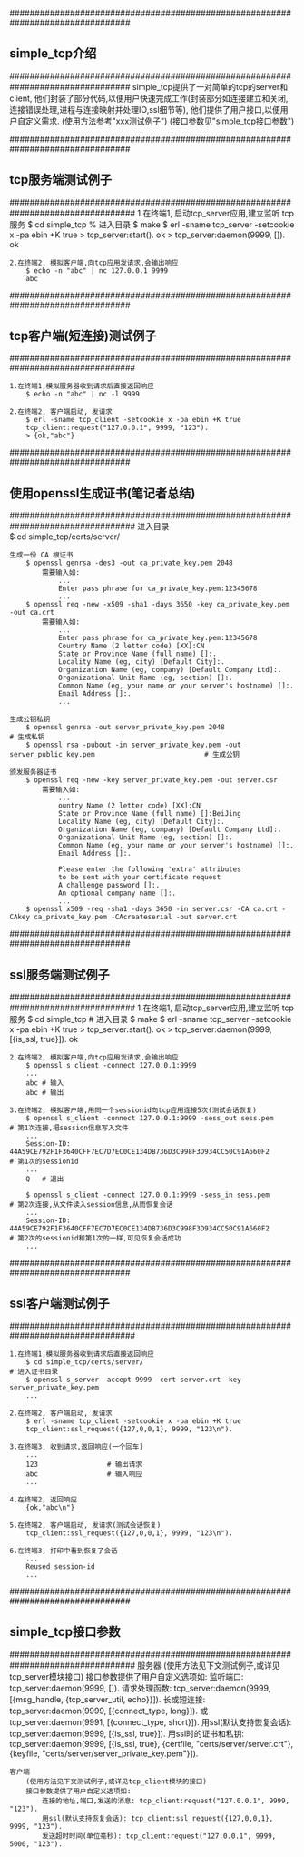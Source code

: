 ################################################################################ 
## simple_tcp介绍
################################################################################ 
    simple_tcp提供了一对简单的tcp的server和client,
    他们封装了部分代码,以便用户快速完成工作(封装部分如连接建立和关闭,连接错误处理,进程与连接映射并处理IO,ssl细节等),
    他们提供了用户接口,以便用户自定义需求.
    (使用方法参考"xxx测试例子")
    (接口参数见"simple_tcp接口参数")


################################################################################ 
## tcp服务端测试例子
################################################################################# 
    1.在终端1, 启动tcp_server应用,建立监听 tcp服务
        $ cd simple_tcp                                         % 进入目录
        $ make
        $ erl -sname tcp_server -setcookie x -pa ebin +K true
        > tcp_server:start(). 
        ok
        > tcp_server:daemon(9999, []). 
        ok

	2.在终端2, 模拟客户端,向tcp应用发请求,会输出响应
	    $ echo -n "abc" | nc 127.0.0.1 9999
        abc
        

################################################################################ 
## tcp客户端(短连接)测试例子
################################################################################# 

    1.在终端1,模拟服务器收到请求后直接返回响应
	    $ echo -n "abc" | nc -l 9999

	2.在终端2, 客户端启动, 发请求
	    $ erl -sname tcp_client -setcookie x -pa ebin +K true
	    tcp_client:request("127.0.0.1", 9999, "123").
        > {ok,"abc"}



################################################################################ 
## 使用openssl生成证书(笔记者总结)
################################################################################# 
    进入目录   
        $ cd simple_tcp/certs/server/

    生成一份 CA 根证书
        $ openssl genrsa -des3 -out ca_private_key.pem 2048
            需要输入如:
                ...
                Enter pass phrase for ca_private_key.pem:12345678
                ...
        $ openssl req -new -x509 -sha1 -days 3650 -key ca_private_key.pem -out ca.crt
            需要输入如:
                ...
                Enter pass phrase for ca_private_key.pem:12345678
                Country Name (2 letter code) [XX]:CN
                State or Province Name (full name) []:.
                Locality Name (eg, city) [Default City]:.
                Organization Name (eg, company) [Default Company Ltd]:.
                Organizational Unit Name (eg, section) []:.
                Common Name (eg, your name or your server's hostname) []:.
                Email Address []:.
                ...

    生成公钥私钥
        $ openssl genrsa -out server_private_key.pem 2048                                                     # 生成私钥
        $ openssl rsa -pubout -in server_private_key.pem -out server_public_key.pem                           # 生成公钥

    颁发服务器证书
        $ openssl req -new -key server_private_key.pem -out server.csr
            需要输入如:
                ...
                ountry Name (2 letter code) [XX]:CN
                State or Province Name (full name) []:BeiJing
                Locality Name (eg, city) [Default City]:.
                Organization Name (eg, company) [Default Company Ltd]:.
                Organizational Unit Name (eg, section) []:.
                Common Name (eg, your name or your server's hostname) []:.
                Email Address []:.

                Please enter the following 'extra' attributes
                to be sent with your certificate request
                A challenge password []:.
                An optional company name []:.
                ...
        $ openssl x509 -req -sha1 -days 3650 -in server.csr -CA ca.crt -CAkey ca_private_key.pem -CAcreateserial -out server.crt



################################################################################ 
## ssl服务端测试例子
################################################################################# 
    1.在终端1, 启动tcp_server应用,建立监听 tcp服务
        $ cd simple_tcp                                         # 进入目录
        $ make
        $ erl -sname tcp_server -setcookie x -pa ebin +K true
        > tcp_server:start(). 
        ok
        > tcp_server:daemon(9999, [{is_ssl, true}]). 
        ok

	2.在终端2, 模拟客户端,向tcp应用发请求,会输出响应
        $ openssl s_client -connect 127.0.0.1:9999
        ...
        abc # 输入
        abc # 输出

	3.在终端2, 模拟客户端,用同一个sessionid向tcp应用连接5次(测试会话恢复)
        $ openssl s_client -connect 127.0.0.1:9999 -sess_out sess.pem                   # 第1次连接,把session信息写入文件
        ...
        Session-ID: 44A59CE792F1F3640CFF7EC7D7EC0CE134DB736D3C998F3D934CC50C91A660F2        # 第1次的sessionid
        ...
        Q   # 退出

        $ openssl s_client -connect 127.0.0.1:9999 -sess_in sess.pem                    # 第2次连接,从文件读入session信息,从而恢复会话
        ...
        Session-ID: 44A59CE792F1F3640CFF7EC7D7EC0CE134DB736D3C998F3D934CC50C91A660F2        # 第2次的sessionid和第1次的一样,可见恢复会话成功
        ...


################################################################################ 
## ssl客户端测试例子
################################################################################# 

    1.在终端1,模拟服务器收到请求后直接返回响应
        $ cd simple_tcp/certs/server/                                                   # 进入证书目录
        $ openssl s_server -accept 9999 -cert server.crt -key server_private_key.pem
        ...

	2.在终端2, 客户端启动, 发请求
	    $ erl -sname tcp_client -setcookie x -pa ebin +K true
	    tcp_client:ssl_request({127,0,0,1}, 9999, "123\n").

    3.在终端3, 收到请求,返回响应(一个回车)
        ...
        123                 # 输出请求
        abc                 # 输入响应 
        ...

	4.在终端2, 返回响应
        {ok,"abc\n"}

	5.在终端2, 客户端启动, 发请求(测试会话恢复)
	    tcp_client:ssl_request({127,0,0,1}, 9999, "123\n").

    6.在终端3, 打印中看到恢复了会话
        ...
        Reused session-id
        ...


################################################################################ 
## simple_tcp接口参数
################################################################################# 
    服务器
        (使用方法见下文测试例子,或详见tcp_server模块接口)
        接口参数提供了用户自定义选项如:
            监听端口:   tcp_server:daemon(9999, []). 
            请求处理函数:   tcp_server:daemon(9999, [{msg_handle, {tcp_server_util, echo}}]).
            长或短连接: tcp_server:daemon(9999, [{connect_type, long}]). 或 tcp_server:daemon(9991, [{connect_type, short}]). 
            用ssl(默认支持恢复会话): tcp_server:daemon(9999, [{is_ssl, true}]). 
            用ssl时的证书和私钥: tcp_server:daemon(9999, [{is_ssl, true}, {certfile, "certs/server/server.crt"}, {keyfile, "certs/server/server_private_key.pem"}]). 

    客户端
        (使用方法见下文测试例子,或详见tcp_client模块的接口)
        接口参数提供了用户自定义选项如:
            连接的地址,端口,发送的消息: tcp_client:request("127.0.0.1", 9999, "123").
            用ssl(默认支持恢复会话): tcp_client:ssl_request({127,0,0,1}, 9999, "123").
            发送超时时间(单位毫秒): tcp_client:request("127.0.0.1", 9999, 5000, "123").

